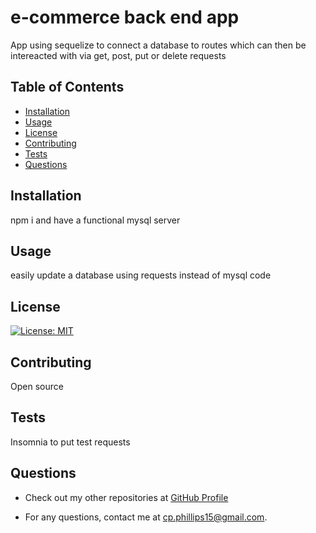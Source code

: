 # e-commerce back end app

  App using sequelize to connect a database to routes which can then be intereacted with via get, post, put or delete requests

  ## Table of Contents

  - [Installation](#installation)
  - [Usage](#usage)
  - [License](#license)
  - [Contributing](#contributing)
  - [Tests](#tests)
  - [Questions](#questions)

  ## Installation

  npm i and have a functional mysql server

  ## Usage

  easily update a database using requests instead of mysql code

  ## License

  [![License: MIT](https://img.shields.io/badge/License-MIT-yellow.svg)](https://opensource.org/licenses/MIT)

  ## Contributing

  Open source

  ## Tests

  Insomnia to put test requests

  ## Questions

  - Check out my other repositories at [GitHub Profile](https://github.com/c-phillips7)

  - For any questions, contact me at cp.phillips15@gmail.com.
